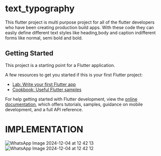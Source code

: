 # text_typography

This flutter project is multi purpose project for all of the flutter developers who have been creating production build apps. With these code they can easliy define different text styles like heading,body and caption indifferent forms like normal, semi bold and bold. 


## Getting Started

This project is a starting point for a Flutter application.

A few resources to get you started if this is your first Flutter project:

- [Lab: Write your first Flutter app](https://docs.flutter.dev/get-started/codelab)
- [Cookbook: Useful Flutter samples](https://docs.flutter.dev/cookbook)

For help getting started with Flutter development, view the
[online documentation](https://docs.flutter.dev/), which offers tutorials,
samples, guidance on mobile development, and a full API reference.


# IMPLEMENTATION   

  
![WhatsApp Image 2024-12-04 at 12 42 13](https://github.com/user-attachments/assets/60e42157-9ce0-4083-b256-65d7d468a5e9)
![WhatsApp Image 2024-12-04 at 12 42 12](https://github.com/user-attachments/assets/0cb5f119-c0a7-489b-80a0-1a139a3e1092)

